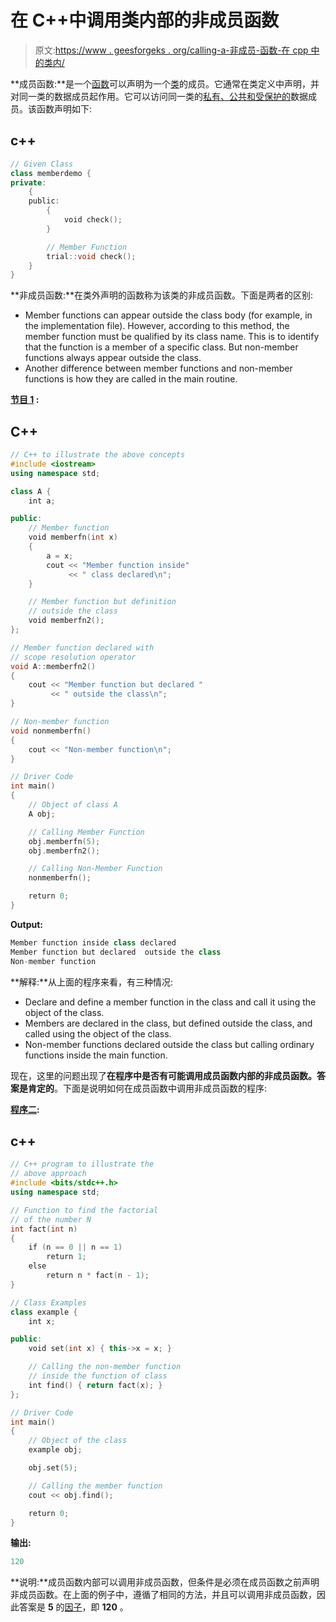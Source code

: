# 在 C++中调用类内部的非成员函数

> 原文:[https://www . geesforgeks . org/calling-a-非成员-函数-在 cpp 中的类内/](https://www.geeksforgeeks.org/calling-a-non-member-function-inside-a-class-in-cpp/)

**成员函数:**是一个[函数](https://www.geeksforgeeks.org/functions-in-c/)可以声明为一个[类](https://www.geeksforgeeks.org/c-classes-and-objects/)的成员。它通常在类定义中声明，并对同一类的数据成员起作用。它可以访问同一类的[私有、公共和受保护的](https://www.geeksforgeeks.org/access-modifiers-in-c/)数据成员。该函数声明如下:

## c++

```cpp
// Given Class
class memberdemo {
private:
    {
    public:
        {
            void check();
        }

        // Member Function
        trial::void check();
    }
}
```

**非成员函数:**在类外声明的函数称为该类的非成员函数。下面是两者的区别:

*   Member functions can appear outside the class body (for example, in the implementation file). However, according to this method, the member function must be qualified by its class name. This is to identify that the function is a member of a specific class. But non-member functions always appear outside the class.
*   Another difference between member functions and non-member functions is how they are called in the main routine.

**<u>节目 1</u> :**

## C++

```cpp
// C++ to illustrate the above concepts
#include <iostream>
using namespace std;

class A {
    int a;

public:
    // Member function
    void memberfn(int x)
    {
        a = x;
        cout << "Member function inside"
             << " class declared\n";
    }

    // Member function but definition
    // outside the class
    void memberfn2();
};

// Member function declared with
// scope resolution operator
void A::memberfn2()
{
    cout << "Member function but declared "
         << " outside the class\n";
}

// Non-member function
void nonmemberfn()
{
    cout << "Non-member function\n";
}

// Driver Code
int main()
{
    // Object of class A
    A obj;

    // Calling Member Function
    obj.memberfn(5);
    obj.memberfn2();

    // Calling Non-Member Function
    nonmemberfn();

    return 0;
}
```

**Output:**

```cpp
Member function inside class declared
Member function but declared  outside the class
Non-member function

```

**解释:**从上面的程序来看，有三种情况:

*   Declare and define a member function in the class and call it using the object of the class.
*   Members are declared in the class, but defined outside the class, and called using the object of the class.
*   Non-member functions declared outside the class but calling ordinary functions inside the main function.

现在，这里的问题出现了**在程序中是否有可能调用成员函数内部的非成员函数。答案是肯定的**。下面是说明如何在成员函数中调用非成员函数的程序:

**<u>程序二</u>:**

## c++

```cpp
// C++ program to illustrate the
// above approach
#include <bits/stdc++.h>
using namespace std;

// Function to find the factorial
// of the number N
int fact(int n)
{
    if (n == 0 || n == 1)
        return 1;
    else
        return n * fact(n - 1);
}

// Class Examples
class example {
    int x;

public:
    void set(int x) { this->x = x; }

    // Calling the non-member function
    // inside the function of class
    int find() { return fact(x); }
};

// Driver Code
int main()
{
    // Object of the class
    example obj;

    obj.set(5);

    // Calling the member function
    cout << obj.find();

    return 0;
}
```

**输出:**

```cpp
120

```

**说明:**成员函数内部可以调用非成员函数，但条件是必须在成员函数之前声明非成员函数。在上面的例子中，遵循了相同的方法，并且可以调用非成员函数，因此答案是 **5** 的[因子](https://www.geeksforgeeks.org/program-for-factorial-of-a-number/)，即 **120** 。